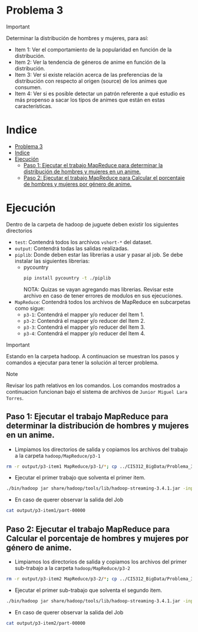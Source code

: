 # Problema 3

> [!IMPORTANT]
> Determinar la distribución de hombres y mujeres, para así:
> * Item 1: Ver el comportamiento de la popularidad en función de la distribución.
> * Item 2: Ver la tendencia de géneros de anime en función de la distribución.
> * Item 3: Ver si existe relación acerca de las preferencias de la distribución con respecto al origen (source) de los animes que consumen.
> * Item 4: Ver si es posible detectar un patrón referente a qué estudio es más propenso a sacar los tipos de animes que están en estas características.

# Indice
- [Problema 3](#problema-3)
- [Indice](#indice)
- [Ejecución](#ejecución)
	- [Paso 1: Ejecutar el trabajo MapReduce para determinar la distribución de hombres y mujeres en un anime.](#paso-1-ejecutar-el-trabajo-mapreduce-para-determinar-la-distribución-de-hombres-y-mujeres-en-un-anime)
	- [Paso 2: Ejecutar el trabajo MapReduce para Calcular el porcentaje de hombres y mujeres por género de anime.](#paso-2-ejecutar-el-trabajo-mapreduce-para-calcular-el-porcentaje-de-hombres-y-mujeres-por-género-de-anime)

# Ejecución

Dentro de la carpeta de hadoop de juguete deben existir los siguientes directorios
- `test`: Contendrá todos los archivos `vshort-*` del dataset.
- `output`: Contendrá todas las salidas realizadas.
- `piplib`: Donde deben estar las librerias a usar y pasar al job. Se debe instalar las siguientes librerias:
  - pycountry
	```bash
	pip install pycountry -t ./piplib
	```
	NOTA: Quizas se vayan agregando mas librerias. Revisar este archivo en caso de tener errores de modulos en sus ejecuciones.
- `MapReduce`: Contendrá todos los archivos de MapReduce en subcarpetas como sigue:
  - `p3-1`: Contendrá el mapper y/o reducer del Item 1.
  - `p3-2`: Contendrá el mapper y/o reducer del Item 2.
  - `p3-3`: Contendrá el mapper y/o reducer del Item 3.
  - `p3-4`: Contendrá el mapper y/o reducer del Item 4.

>[!IMPORTANT]
>Estando en la carpeta hadoop.
A continuacion se muestran los pasos y comandos a ejecutar para tener la solución al tercer problema.

> [!NOTE]
> Revisar los path relativos en los comandos. Los comandos mostrados a continuacion funcionan bajo el sistema de archivos de `Junior Miguel Lara Torres`.

## Paso 1: Ejecutar el trabajo MapReduce para determinar la distribución de hombres y mujeres en un anime.

* Limpiamos los directorios de salida y copiamos los archivos del trabajo a la carpeta `hadoop/MapReduce/p3-1`
```bash
rm -r output/p3-item1 MapReduce/p3-1/*; cp ../CI5312_BigData/Problema_3/Item_1/* MapReduce/p3-1
```

* Ejecutar el primer trabajo que solventa el primer item.
```bash
./bin/hadoop jar share/hadoop/tools/lib/hadoop-streaming-3.4.1.jar -input test/vshort-final_animedataset.csv -output output/p3-item1 -mapper "python3 mapper.py" -reducer "python3 reducer.py" -file MapReduce/p3-1/mapper.py -file MapReduce/p3-1/reducer.py
```

* En caso de querer observar la salida del Job
```bash
cat output/p3-item1/part-00000
```

## Paso 2: Ejecutar el trabajo MapReduce para Calcular el porcentaje de hombres y mujeres por género de anime.

* Limpiamos los directorios de salida y copiamos los archivos del primer sub-trabajo a la carpeta `hadoop/MapReduce/p3-2`
```bash
rm -r output/p3-item2 MapReduce/p3-2/*; cp ../CI5312_BigData/Problema_3/Item_2/* MapReduce/p3-2
```

* Ejecutar el primer sub-trabajo que solventa el segundo item.
```bash
./bin/hadoop jar share/hadoop/tools/lib/hadoop-streaming-3.4.1.jar -input test/vshort-final_animedataset.csv -output output/p3-item2 -mapper "python3 mapper.py" -reducer "python3 reducer.py" -file MapReduce/p3-2/mapper.py -file MapReduce/p3-2/reducer.py
```

* En caso de querer observar la salida del Job
```bash
cat output/p3-item2/part-00000
```